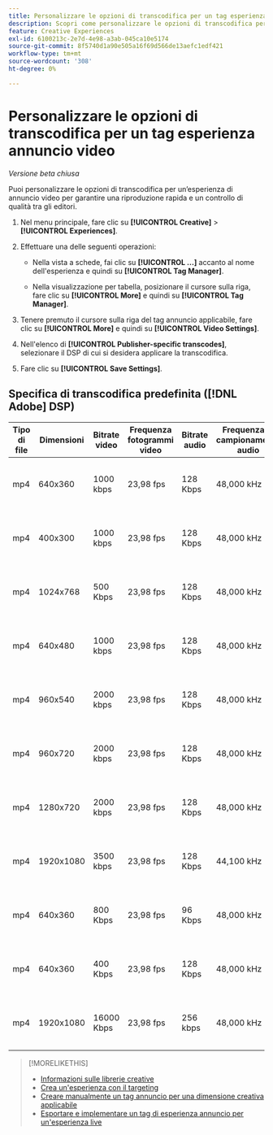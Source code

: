 ```yaml
---
title: Personalizzare le opzioni di transcodifica per un tag esperienza annuncio video
description: Scopri come personalizzare le opzioni di transcodifica per un tag annuncio video.
feature: Creative Experiences
exl-id: 6100213c-2e7d-4e98-a3ab-045ca10e5174
source-git-commit: 8f5740d1a90e505a16f69d566de13aefc1edf421
workflow-type: tm+mt
source-wordcount: '308'
ht-degree: 0%

---
```


# Personalizzare le opzioni di transcodifica per un tag esperienza annuncio video

*Versione beta chiusa*

Puoi personalizzare le opzioni di transcodifica per un’esperienza di annuncio video per garantire una riproduzione rapida e un controllo di qualità tra gli editori.

1. Nel menu principale, fare clic su **[!UICONTROL Creative]** > **[!UICONTROL Experiences]**.

1. Effettuare una delle seguenti operazioni:

   * Nella vista a schede, fai clic su **[!UICONTROL ...]** accanto al nome dell&#39;esperienza e quindi su **[!UICONTROL Tag Manager]**.

   * Nella visualizzazione per tabella, posizionare il cursore sulla riga, fare clic su **[!UICONTROL More]** e quindi su **[!UICONTROL Tag Manager]**.

1. Tenere premuto il cursore sulla riga del tag annuncio applicabile, fare clic su **[!UICONTROL More]** e quindi su **[!UICONTROL Video Settings]**.

1. Nell&#39;elenco di **[!UICONTROL Publisher-specific transcodes]**, selezionare il DSP di cui si desidera applicare la transcodifica.

1. Fare clic su **[!UICONTROL Save Settings]**.

## Specifica di transcodifica predefinita ([!DNL Adobe] DSP)

| Tipo di file | Dimensioni | Bitrate video | Frequenza fotogrammi video | Bitrate audio | Frequenza di campionamento audio | Livello audio |
|---|---|---|---|---|---|---|
| mp4 | 640x360 | 1000 kbps | 23,98 fps | 128 Kbps | 48,000 kHz | 24 LKFS (+/- 2,0 dB) |
| mp4 | 400x300 | 1000 kbps | 23,98 fps | 128 Kbps | 48,000 kHz | 24 LKFS (+/- 2,0 dB) |
| mp4 | 1024x768 | 500 Kbps | 23,98 fps | 128 Kbps | 48,000 kHz | 24 LKFS (+/- 2,0 dB) |
| mp4 | 640x480 | 1000 kbps | 23,98 fps | 128 Kbps | 48,000 kHz | 24 LKFS (+/- 2,0 dB) |
| mp4 | 960x540 | 2000 kbps | 23,98 fps | 128 Kbps | 48,000 kHz | 24 LKFS (+/- 2,0 dB) |
| mp4 | 960x720 | 2000 kbps | 23,98 fps | 128 Kbps | 48,000 kHz | 24 LKFS (+/- 2,0 dB) |
| mp4 | 1280x720 | 2000 kbps | 23,98 fps | 128 Kbps | 48,000 kHz | 24 LKFS (+/- 2,0 dB) |
| mp4 | 1920x1080 | 3500 kbps | 23,98 fps | 128 Kbps | 44,100 kHz | 24 LKFS (+/- 2,0 dB) |
| mp4 | 640x360 | 800 Kbps | 23,98 fps | 96 Kbps | 48,000 kHz | 24 LKFS (+/- 2,0 dB) |
| mp4 | 640x360 | 400 Kbps | 23,98 fps | 128 Kbps | 48,000 kHz | 24 LKFS (+/- 2,0 dB) |
| mp4 | 1920x1080 | 16000 Kbps | 23,98 fps | 256 kbps | 48,000 kHz | 24 LKFS (+/- 2,0 dB) |

>[!MORELIKETHIS]
>
>* [Informazioni sulle librerie creative](/help/creative/creative-libraries/creative-libraries-about.md)
>* [Crea un&#39;esperienza con il targeting](/help/creative/experiences/experience-create-targeting.md)
>* [Creare manualmente un tag annuncio per una dimensione creativa applicabile](experience-tag-create-manually.md)
>* [Esportare e implementare un tag di esperienza annuncio per un&#39;esperienza live](experience-tag-export.md)
